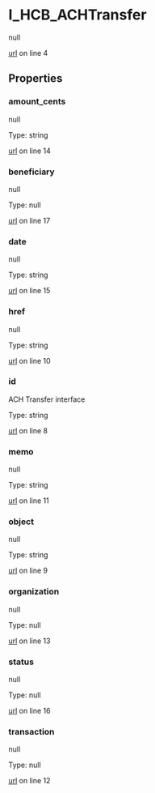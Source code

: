 # I_HCB_ACHTransfer

null 

[url](https://github.com/devramsean0/hcb.js/blob/8ecc355/src/api_schemas/ACH_transfer.ts#L4) on line 4  

## Properties
### amount_cents

null 

Type: string  

[url](https://github.com/devramsean0/hcb.js/blob/8ecc355/src/api_schemas/ACH_transfer.ts#L14) on line 14  

### beneficiary

null 

Type: null  

[url](https://github.com/devramsean0/hcb.js/blob/8ecc355/src/api_schemas/ACH_transfer.ts#L17) on line 17  

### date

null 

Type: string  

[url](https://github.com/devramsean0/hcb.js/blob/8ecc355/src/api_schemas/ACH_transfer.ts#L15) on line 15  

### href

null 

Type: string  

[url](https://github.com/devramsean0/hcb.js/blob/8ecc355/src/api_schemas/ACH_transfer.ts#L10) on line 10  

### id

ACH Transfer interface 

Type: string  

[url](https://github.com/devramsean0/hcb.js/blob/8ecc355/src/api_schemas/ACH_transfer.ts#L8) on line 8  

### memo

null 

Type: string  

[url](https://github.com/devramsean0/hcb.js/blob/8ecc355/src/api_schemas/ACH_transfer.ts#L11) on line 11  

### object

null 

Type: string  

[url](https://github.com/devramsean0/hcb.js/blob/8ecc355/src/api_schemas/ACH_transfer.ts#L9) on line 9  

### organization

null 

Type: null  

[url](https://github.com/devramsean0/hcb.js/blob/8ecc355/src/api_schemas/ACH_transfer.ts#L13) on line 13  

### status

null 

Type: null  

[url](https://github.com/devramsean0/hcb.js/blob/8ecc355/src/api_schemas/ACH_transfer.ts#L16) on line 16  

### transaction

null 

Type: null  

[url](https://github.com/devramsean0/hcb.js/blob/8ecc355/src/api_schemas/ACH_transfer.ts#L12) on line 12  
